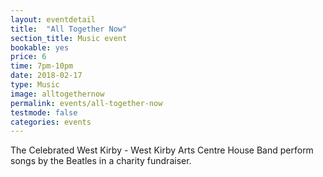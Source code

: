 ```yaml
---
layout: eventdetail
title:  "All Together Now"
section_title: Music event
bookable: yes
price: 6
time: 7pm-10pm
date: 2018-02-17
type: Music
image: alltogethernow
permalink: events/all-together-now
testmode: false
categories: events
---
```


The Celebrated West Kirby - West Kirby Arts Centre House Band perform songs by the Beatles in a charity fundraiser.
